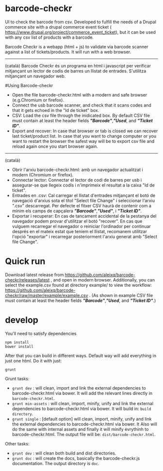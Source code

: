 # barcode-checkr
UI to check the barcode from csv. Developed to fulfill the needs of a Drupal commerce site with a drupal commerce event ticket ( https://www.drupal.org/project/commerce_event_ticket), but it can be used with any csv list of products with a barcode.

Barcode Checkr is a webapp (html + js) to validate via barcode scanner against a list of tickets/products. It will run with a web browser.

------------

(català) Barcode Checkr és un programa en html i javascript per verificar mitjançant un lector de codis de barres un llistat de entrades. S'utilitza mitjançant un navegador web.


#Using Barcode-checkr

* Open the file barcode-checkr.html with a modern and safe browser (e.g.Chromium or firefox).
* Connect the usb barcode scanner, and check that it scans codes and that it gets echoed in the "Id de ticket" box.
* CSV: Load the csv file through the inidicated box. By default CSV file must contain at least the header fields ***"Barcode"***,***"Used***, and ***"Ticket ID"***.
* Export and recover: In case that browser or tab is closed we can recover last ticket/product list. In case that you want to change computer or you want to restart the browser the safest way will be to export csv file and reload again once you start browser again.

---------------------
(català)
* Obrir l'arxiu barcode-checkr.html: amb un navegador actualitzat i modern (Chromium or firefox).
* Connectar lector: Connectar el lector de codi de barres per usb i assegurar-se que llegeix codis i n'imprimeix el resultat a la caixa "Id de ticket".
* Entrades en .csv: Cal carregar el llistat d'entrades mitjançant el botó de navegació d'arxius sota el títol "Select file Change" i seleccionar l'arxiu ".csv" descarregat. Per defecte el fitxer CSV haurà de contenir com a mínim els camps de capçalera ***"Barcode"***,***"Used"***, i ***"Ticket ID"***.
* Exportar i recuperar: En cas de tancament accidental de la pestanya del navegador podem provar d'utilitzar el botó "recover". En cas que vulguem recarregar el navegador o reiniciar l'ordinador per continuar després en el mateix estat que teníem el llistat, recomanem utilitzar l'opció "exportar" i  recarregar posteriorment l'arxiu generat amb "Select file Change".

Quick run
=======
Download latest release from https://github.com/aleixq/barcode-checkr/releases/latest , and open in modern browser. 
Additionally, you can select the example.csv found at  directory example/ to view the workflow: https://github.com/aleixq/barcode-checkr/raw/master/example/example.csv . 
(As shown in example CSV file must contain at least the header fields ***"Barcode"***,***"Used***, and ***"Ticket ID"***.)


develop
=======
You'll need to satisfy dependencies

    npm install
    bower install

After that you can build in different ways. Default way will add everything in just one html. Do it with just:

    grunt
    
Grunt tasks:
* `grunt dev` : will clean, import and link the external dependencies to barcode-checkr.html via bower. It will add the relevant lines directly in `barcode-checkr.html`.
* `grunt min-assets` : will clean, import, minify, unify and link the external dependencies to barcode-checkr.html via bower. It will build in: `build directory`.
* `grunt single` : [default option] will clean, import, minify, unify and link the external dependencies to barcode-checkr.html via bower. It Also will do the same with internal assets and finally it will minify evrythinh to barcode-checkr.html.  The output file will be: `dist/barcode-checkr.html`.

Other tasks:
* `grunt dev` : will clean both build and dist directories.
* `grunt doc` : will create the docs, basically the barcode-checkr.js documentation. The output directory is `doc`.
